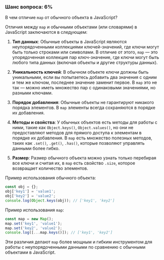 ### Шанс вопроса: 6%

В чем отличие `map` от обычного объекта в JavaScript?

Отличия между `map` и обычными объектами (или словарями) в JavaScript заключаются в следующем:

1. **Тип данных**: Обычные объекты в JavaScript являются неупорядоченными коллекциями ключей-значений, где ключи могут быть только строками или символами. В отличие от этого, `map` — это упорядоченная коллекция пар ключ-значение, где ключи могут быть любого типа данных (включая объекты и другие структуры данных).

2. **Уникальность ключей**: В обычном объекте ключи должны быть уникальными, если вы попытаетесь добавить два значения с одним и тем же ключом, последнее значение заменит первое. В `map` это не так — можно иметь множество пар с одинаковыми значениями, но разными ключами.

3. **Порядок добавления**: Обычные объекты не гарантируют никакого порядка элементов. В `map` элементы всегда сохраняются в порядке их добавления.

4. **Методы и свойства**: У обычных объектов есть методы для работы с ними, такие как `Object.keys()`, `Object.values()`, но они не предоставляют методов для прямого доступа к элементам в порядке их добавления. В `map` есть множество полезных методов, таких как `.set()`, `.get()`, `.has()`, которые позволяют управлять данными более гибко.

5. **Размер**: Размер обычного объекта можно узнать только перебирая все ключи и считая их, в `map` есть свойство `.size`, которое возвращает количество элементов.

Пример использования обычного объекта:
```javascript
const obj = {};
obj['key1'] = 'value1';
obj['key2'] = 'value2';
console.log(Object.keys(obj)); // ['key1', 'key2']
```

Пример использования `map`:
```javascript
const map = new Map();
map.set('key1', 'value1');
map.set('key2', 'value2');
console.log([...map.keys()]); // ['key1', 'key2']
```

Эти различия делают `map` более мощным и гибким инструментом для работы с неупорядоченными данными по сравнению с обычными объектами в JavaScript.